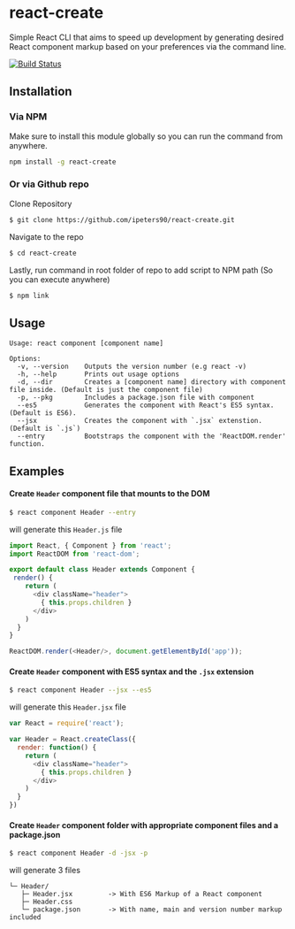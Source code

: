 # react-create
Simple React CLI that aims to speed up development by generating desired React component markup based on your preferences via the command line.

[![Build Status](https://travis-ci.org/ipeters90/react-create.svg?branch=master)](https://travis-ci.org/ipeters90/react-create)
## Installation
### Via NPM
Make sure to install this module globally so you can run the command from anywhere.
```bash
npm install -g react-create
```
### Or via Github repo
Clone Repository
```bash
$ git clone https://github.com/ipeters90/react-create.git
```
Navigate to the repo
```bash
$ cd react-create
```
Lastly, run command in root folder of repo to add script to NPM path (So you can execute anywhere)
```bash
$ npm link
```

## Usage

    Usage: react component [component name]

    Options:
      -v, --version    Outputs the version number (e.g react -v)
      -h, --help       Prints out usage options
      -d, --dir        Creates a [component name] directory with component file inside. (Default is just the component file)
      -p, --pkg        Includes a package.json file with component
      --es5            Generates the component with React's ES5 syntax. (Default is ES6).
      --jsx            Creates the component with `.jsx` extenstion. (Default is `.js`)
      --entry          Bootstraps the component with the 'ReactDOM.render' function.
      
## Examples
#### Create `Header` component file that mounts to the DOM
```bash
$ react component Header --entry
```
will generate this `Header.js` file
```js
import React, { Component } from 'react';
import ReactDOM from 'react-dom';

export default class Header extends Component {
 render() {
    return (
      <div className="header">
        { this.props.children }
      </div>
    )
  }
}

ReactDOM.render(<Header/>, document.getElementById('app'));
```

#### Create `Header` component with ES5 syntax and the `.jsx` extension
```bash
$ react component Header --jsx --es5
```
will generate this `Header.jsx` file
```js
var React = require('react');

var Header = React.createClass({
  render: function() {
    return (
      <div className="header">
        { this.props.children }
      </div>
    )
  }
})
```

#### Create `Header` component folder with appropriate component files and a package.json 
```bash
$ react component Header -d -jsx -p
```
will generate 3 files

```
└─ Header/
   ├─ Header.jsx         -> With ES6 Markup of a React component
   ├─ Header.css
   └─ package.json       -> With name, main and version number markup included
```
